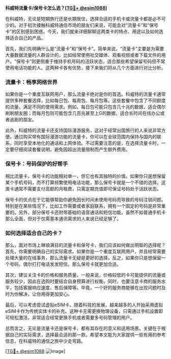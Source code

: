 **科威特流量卡/保号卡怎么选？[[TG💪+ @esim1088](https://t.me/s/esim1088)]**

在科威特，无论是短期旅行还是长期居住，选择合适的手机卡或流量卡都是必不可少的。对于初次接触科威特通信市场的朋友们来说，可能会对“流量卡”和“保号卡”的区别感到困惑。今天，我们就来详细聊聊这两类卡的特点、用途以及如何选择适合自己的产品。

首先，我们先明确什么是“流量卡”和“保号卡”。简单来说，“流量卡”主要是为需要大量数据流量的人群设计的，比如经常使用社交媒体、观看视频或者下载文件的用户。“保号卡”则更侧重于维持手机号码的活跃状态，适合那些希望保留号码但不常使用电话功能的人。这两种卡各有优势，接下来我们将从几个方面进行对比分析。

### 流量卡：畅享网络世界

如果你是一个重度互联网用户，那么流量卡绝对是你的首选。科威特的流量卡通常提供多种套餐选择，比如每日包、每周包、每月包等。这些套餐中包含了不同额度的流量，满足不同的使用需求。例如，每日包可能只包含几十兆的数据，适合偶尔刷刷朋友圈；而每月包则可能包含几百兆甚至上G的数据，适合长时间在线办公或者追剧的朋友。

此外，科威特的流量卡还支持国际漫游服务，这对于经常出国旅行的人来说非常方便。通过购买带有国际漫游功能的流量卡，你可以在全球范围内保持与国内的联系，同时享受本地化的通话和上网体验。不过需要注意的是，在选择流量卡时，一定要仔细阅读套餐说明，避免因超出流量限制而产生额外费用。

### 保号卡：号码保护的好帮手

相比流量卡，保号卡的功能相对单一，但它也有其独特的价值。如果你只是想保留某个手机号码，而不打算频繁使用电话功能，那么保号卡就是一个不错的选择。这类卡通常不需要支付高额的月租费，只需定期充值即可保证号码处于活跃状态。

保号卡的优点在于它能够帮助你避免因长时间未使用号码而导致的号码注销问题。特别是在某些情况下，比如工作需要或者家庭联系，拥有一个固定的号码是非常重要的。另外，部分保号卡还附带基础的语音通话和短信功能，虽然不如普通手机卡那么全面，但对于仅需基本通讯需求的人来说已经足够了。

### 如何选择适合自己的卡？

那么，面对市场上琳琅满目的流量卡和保号卡，我们应该如何做出明智的选择呢？首先，你需要明确自己的实际需求。如果你是一个重度互联网用户，并且经常需要处理大量的在线事务，那么流量卡无疑是更好的选择。反之，如果你只是想保留一个号码，偶尔打打电话发发短信，那么保号卡就更加合适。

其次，建议关注卡的价格和服务质量。一般来说，价格较低的卡可能提供的流量或服务较少，因此在选购时要结合自身预算进行权衡。同时，也要注意卡商的服务水平，包括客服响应速度、售后保障等。毕竟，一个好的服务商能够在出现问题时及时为你解决，让你用得更加安心。

最后，可以考虑尝试虚拟eSIM卡。随着科技的发展，越来越多的人开始采用虚拟eSIM卡作为传统实体卡的补充。这种卡无需更换物理设备，只需通过手机设置即可轻松激活，非常适合经常更换手机或者需要多号码管理的用户。

总而言之，无论是流量卡还是保号卡，都有其存在的意义和适用场景。关键在于根据自己的实际需求，选择最合适的那一款。希望本文能为大家提供一些有用的参考信息，在科威特的通信之旅中少走弯路。

[[TG💪+ @esim1088](https://t.me/s/esim1088) ![Image](https://i.postimg.cc/4NQfJmqS/Snipaste-2025-05-13-00-14-12.png)]